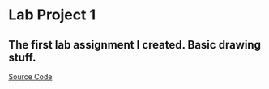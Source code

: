 # Lab Project 1
## The first lab assignment I created. Basic drawing stuff.
[Source Code](https://github.com/sawyerae07/MAGD-150-Assignments/blob/gh-pages/s22magd150lab10_Sawyer/sketch.js)
